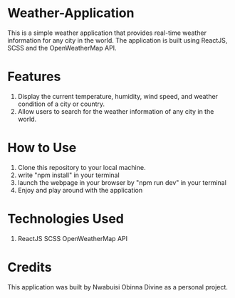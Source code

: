 # Weather-Application
This is a simple weather application that provides real-time weather information for any city in the world. The application is built using ReactJS, SCSS and the OpenWeatherMap API.

# Features
1. Display the current temperature, humidity, wind speed, and weather condition of a city or country.
2. Allow users to search for the weather information of any city in the world.

# How to Use
1. Clone this repository to your local machine.
2. write "npm install" in your terminal
3. launch the webpage in your browser by "npm run dev" in your terminal
4. Enjoy and play around with the application

# Technologies Used
1. ReactJS
SCSS
OpenWeatherMap API

# Credits
This application was built by Nwabuisi Obinna Divine as a personal project.
